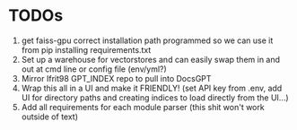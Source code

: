 # TODOs

1) get faiss-gpu correct installation path programmed so we can use it from pip installing requirements.txt
2) Set up a warehouse for vectorstores and can easily swap them in and out at cmd line or config file (env/yml?)
3) Mirror Ifrit98 GPT_INDEX repo to pull into DocsGPT
4) Wrap this all in a UI and make it FRIENDLY! (set API key from .env, add UI for directory paths and creating indices to load directly from the UI...)
4) Add all requirements for each module parser (this shit won't work outside of text)